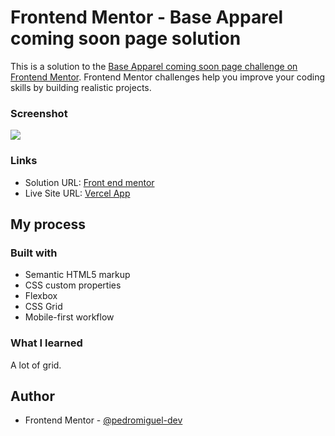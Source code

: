 # Frontend Mentor - Base Apparel coming soon page solution

This is a solution to the [Base Apparel coming soon page challenge on Frontend Mentor](https://www.frontendmentor.io/challenges/base-apparel-coming-soon-page-5d46b47f8db8a7063f9331a0). Frontend Mentor challenges help you improve your coding skills by building realistic projects. 

### Screenshot

![](./screenshot.jpg)
### Links

- Solution URL: [Front end mentor](https://)
- Live Site URL: [Vercel App](https://)

## My process

### Built with

- Semantic HTML5 markup
- CSS custom properties
- Flexbox
- CSS Grid
- Mobile-first workflow

### What I learned

A lot of grid.

## Author

- Frontend Mentor - [@pedromiguel-dev](https://www.frontendmentor.io/profile/pedromiguel-dev)